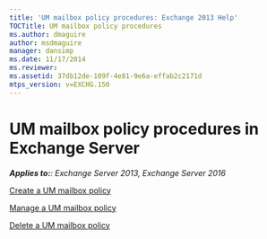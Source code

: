 ```yaml
---
title: 'UM mailbox policy procedures: Exchange 2013 Help'
TOCTitle: UM mailbox policy procedures
ms.author: dmaguire
author: msdmaguire
manager: dansimp
ms.date: 11/17/2014
ms.reviewer: 
ms.assetid: 37db12de-109f-4e81-9e6a-effab2c2171d
mtps_version: v=EXCHG.150
---
```


# UM mailbox policy procedures in Exchange Server

_**Applies to:**: Exchange Server 2013, Exchange Server 2016_

[Create a UM mailbox policy](create-um-mailbox-policy-exchange-2013-help.md)

[Manage a UM mailbox policy](manage-um-mailbox-policy-exchange-2013-help.md)

[Delete a UM mailbox policy](delete-um-mailbox-policy-exchange-2013-help.md)
